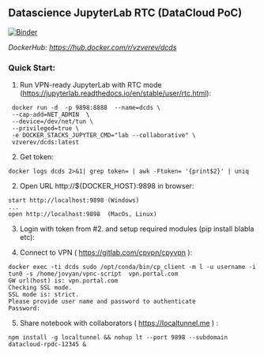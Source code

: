 ## Datascience JupyterLab RTC (DataCloud PoC)

[![Binder](https://mybinder.org/badge_logo.svg)](https://mybinder.org/v2/gh/vitaly-zverev/dcds/HEAD)

*DockerHub: https://hub.docker.com/r/vzverev/dcds*

### Quick Start:
1) Run VPN-ready JupyterLab with  RTC mode (https://jupyterlab.readthedocs.io/en/stable/user/rtc.html):
```
 docker run -d  -p 9898:8888  --name=dcds \
 --cap-add=NET_ADMIN  \
 --device=/dev/net/tun \
 --privileged=true \
 -e DOCKER_STACKS_JUPYTER_CMD="lab --collaborative" \
 vzverev/dcds:latest
```
2) Get token:
```
docker logs dcds 2>&1| grep token= | awk -Ftoken= '{print$2}' | uniq
```
2) Open URL http://${DOCKER_HOST}:9898 in browser:
```
start http://localhost:9898 (Windows)
...
open http://localhost:9898  (MacOs, Linux)
```
3) Login with token from #2. and setup required modules (pip install blabla etc):

4) Connect to VPN  ( https://gitlab.com/cpvpn/cpyvpn ):
```
docker exec -ti dcds sudo /opt/conda/bin/cp_client -m l -u username -i tun0 -s /home/jovyan/vpnc-script  vpn.portal.com
GW url(host) is: vpn.portal.com
Checking SSL mode.
SSL mode is: strict.
Please provide user name and password to authenticate
Password:
```
5) Share notebook with collaborators ( https://localtunnel.me ) :
```
npm install -g localtunnel && nohup lt --port 9898 --subdomain datacloud-rpdc-12345 &
```
